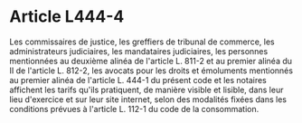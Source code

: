 # Article L444-4

Les commissaires de justice, les greffiers de tribunal de commerce, les administrateurs judiciaires, les mandataires judiciaires, les personnes mentionnées au deuxième alinéa de l'article L. 811-2 et au premier alinéa du II de l'article L. 812-2, les avocats pour les droits et émoluments mentionnés au premier alinéa de l'article L. 444-1 du présent code et les notaires affichent les tarifs qu'ils pratiquent, de manière visible et lisible, dans leur lieu d'exercice et sur leur site internet, selon des modalités fixées dans les conditions prévues à l'article L. 112-1 du code de la consommation.
